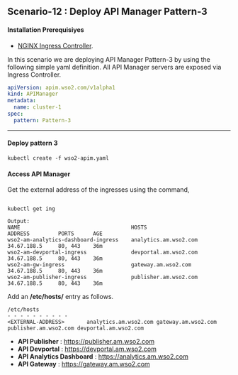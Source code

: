 ## Scenario-12 : Deploy API Manager Pattern-3

#### Installation Prerequisiyes

* [NGINX Ingress Controller](https://kubernetes.github.io/ingress-nginx/deploy/).

In this scenario we are deploying API Manager Pattern-3 by using the following simple yaml definition. All API Manager servers are exposed via Ingress Controller.

```yaml
apiVersion: apim.wso2.com/v1alpha1
kind: APIManager
metadata:
  name: cluster-1
spec:
  pattern: Pattern-3
```
-----


#### Deploy pattern 3

```
kubectl create -f wso2-apim.yaml
```

#### Access API Manager

Get the external address of the ingresses using the command,

```

kubectl get ing

Output:
NAME                                   HOSTS                    ADDRESS         PORTS      AGE
wso2-am-analytics-dashboard-ingress    analytics.am.wso2.com    34.67.188.5     80, 443    36m
wso2-am-devportal-ingress              devportal.am.wso2.com    34.67.188.5     80, 443    36m
wso2-am-gw-ingress                     gateway.am.wso2.com      34.67.188.5     80, 443    36m
wso2-am-publisher-ingress              publisher.am.wso2.com    34.67.188.5     80, 443    36m
```

Add an **/etc/hosts/** entry as follows.

```
/etc/hosts
- - - - - - - - - - 
<EXTERNAL-ADDRESS>       analytics.am.wso2.com gateway.am.wso2.com publisher.am.wso2.com devportal.am.wso2.com
```

- **API Publisher** : https://publisher.am.wso2.com 
- **API Devportal** : https://devportal.am.wso2.com
- **API Analytics Dashboard**   : https://analytics.am.wso2.com
- **API Gateway**   : https://gateway.am.wso2.com
